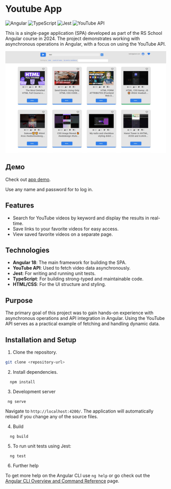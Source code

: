# Youtube App

![Angular](https://img.shields.io/badge/Angular-18-red?style=flat-square&logo=angular)
![TypeScript](https://img.shields.io/badge/TypeScript-4.0-blue?style=flat-square&logo=typescript)
![Jest](https://img.shields.io/badge/Jest-27-brightgreen?style=flat-square&logo=jest)
![YouTube API](https://img.shields.io/badge/YouTube%20API-v3-red?style=flat-square&logo=youtube)

This is a single-page application (SPA) developed as part of the RS School Angular course in 2024. The project demonstrates working with asynchronous operations in Angular, with a focus on using the YouTube API.

![Screenshot of the app](youtube-app/src/assets/images/screen.jpg)

## Демо

Check out [app demo](https://nuttik.github.io/youtube-search/youtube-app/).

Use any name and password for to log in.

## Features

- Search for YouTube videos by keyword and display the results in real-time.
- Save links to your favorite videos for easy access.
- View saved favorite videos on a separate page.

## Technologies

- **Angular 18**: The main framework for building the SPA.
- **YouTube API**: Used to fetch video data asynchronously.
- **Jest**: For writing and running unit tests.
- **TypeScript**: For building strong-typed and maintainable code.
- **HTML/CSS**: For the UI structure and styling.

## Purpose

The primary goal of this project was to gain hands-on experience with asynchronous operations and API integration in Angular. Using the YouTube API serves as a practical example of fetching and handling dynamic data.

## Installation and Setup

1. Clone the repository.

```bash
git clone <repository-url>
```

2. Install dependencies.

```
  npm install
```

3.  Development server

```
 ng serve
```

Navigate to `http://localhost:4200/`. The application will automatically reload if you change any of the source files.

4. Build

```
  ng build
```

5. To run unit tests using Jest:

```
  ng test
```

6. Further help

To get more help on the Angular CLI use `ng help` or go check out the [Angular CLI Overview and Command Reference](https://angular.dev/tools/cli) page.

